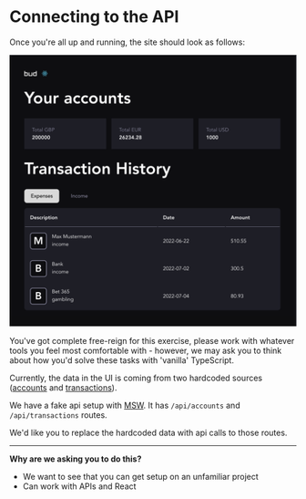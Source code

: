 # Connecting to the API

Once you're all up and running, the site should look as follows:

![](./assets/01.png)

You've got complete free-reign for this exercise, please work with whatever tools you feel most comfortable with - however, we may ask you to think about how you'd solve these tasks with 'vanilla' TypeScript.

Currently, the data in the UI is coming from two hardcoded sources ([accounts](/src/api/data/accounts.ts) and [transactions](/src/api/data/transactions.ts)).

We have a fake api setup with [MSW](https://mswjs.io/). It has `/api/accounts` and `/api/transactions` routes.

We'd like you to replace the hardcoded data with api calls to those routes.

---

**Why are we asking you to do this?**

- We want to see that you can get setup on an unfamiliar project
- Can work with APIs and React
